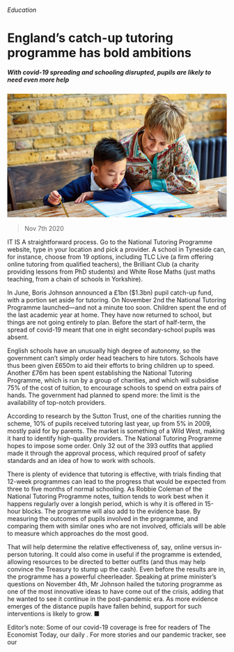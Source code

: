 ###### Education

# England’s catch-up tutoring programme has bold ambitions 

##### With covid-19 spreading and schooling disrupted, pupils are likely to need even more help 

![image](images/20201107_BRP005_0.jpg) 

> Nov 7th 2020 

IT IS A straightforward process. Go to the National Tutoring Programme website, type in your location and pick a provider. A school in Tyneside can, for instance, choose from 19 options, including TLC Live (a firm offering online tutoring from qualified teachers), the Brilliant Club (a charity providing lessons from PhD students) and White Rose Maths (just maths teaching, from a chain of schools in Yorkshire).

In June, Boris Johnson announced a £1bn ($1.3bn) pupil catch-up fund, with a portion set aside for tutoring. On November 2nd the National Tutoring Programme launched—and not a minute too soon. Children spent the end of the last academic year at home. They have now returned to school, but things are not going entirely to plan. Before the start of half-term, the spread of covid-19 meant that one in eight secondary-school pupils was absent.


English schools have an unusually high degree of autonomy, so the government can’t simply order head teachers to hire tutors. Schools have thus been given £650m to aid their efforts to bring children up to speed. Another £76m has been spent establishing the National Tutoring Programme, which is run by a group of charities, and which will subsidise 75% of the cost of tuition, to encourage schools to spend on extra pairs of hands. The government had planned to spend more: the limit is the availability of top-notch providers.

According to research by the Sutton Trust, one of the charities running the scheme, 10% of pupils received tutoring last year, up from 5% in 2009, mostly paid for by parents. The market is something of a Wild West, making it hard to identify high-quality providers. The National Tutoring Programme hopes to impose some order. Only 32 out of the 393 outfits that applied made it through the approval process, which required proof of safety standards and an idea of how to work with schools.

There is plenty of evidence that tutoring is effective, with trials finding that 12-week programmes can lead to the progress that would be expected from three to five months of normal schooling. As Robbie Coleman of the National Tutoring Programme notes, tuition tends to work best when it happens regularly over a longish period, which is why it is offered in 15-hour blocks. The programme will also add to the evidence base. By measuring the outcomes of pupils involved in the programme, and comparing them with similar ones who are not involved, officials will be able to measure which approaches do the most good.

That will help determine the relative effectiveness of, say, online versus in-person tutoring. It could also come in useful if the programme is extended, allowing resources to be directed to better outfits (and thus may help convince the Treasury to stump up the cash). Even before the results are in, the programme has a powerful cheerleader. Speaking at prime minister’s questions on November 4th, Mr Johnson hailed the tutoring programme as one of the most innovative ideas to have come out of the crisis, adding that he wanted to see it continue in the post-pandemic era. As more evidence emerges of the distance pupils have fallen behind, support for such interventions is likely to grow. ■

Editor’s note: Some of our covid-19 coverage is free for readers of The Economist Today, our daily . For more stories and our pandemic tracker, see our 

